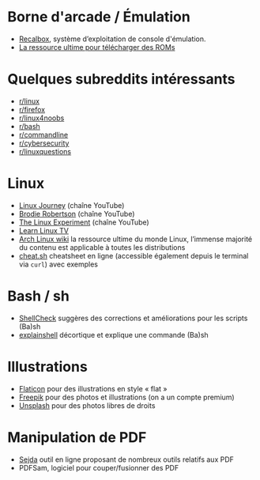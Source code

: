 # Borne d'arcade / Émulation
- [Recalbox](https://www.recalbox.com/fr/), système d’exploitation de console d'émulation.
- [La ressource ultime pour télécharger des ROMs](https://r-roms.github.io/)

# Quelques subreddits intéressants
- [r/linux](https://www.reddit.com/r/linux)
- [r/firefox](https://www.reddit.com/r/firefox)
- [r/linux4noobs](https://www.reddit.com/r/linux4noobs)
- [r/bash](https://www.reddit.com/r/bash)
- [r/commandline](https://www.reddit.com/r/commandline)
- [r/cybersecurity](https://www.reddit.com/r/cybersecurity)
- [r/linuxquestions](https://www.reddit.com/r/linuxquestions)

# Linux
- [Linux Journey](https://linuxjourney.com/) (chaîne YouTube)
- [Brodie Robertson](https://www.youtube.com/channel/UCld68syR8Wi-GY_n4CaoJGA) (chaîne YouTube)
- [The Linux Experiment](https://www.youtube.com/c/TheLinuxExperiment) (chaîne YouTube)
- [Learn Linux TV](https://www.youtube.com/c/LearnLinuxtv)
- [Arch Linux wiki](https://wiki.archlinux.org/) la ressource ultime du monde Linux, l’immense majorité du contenu est applicable à toutes les distributions
- [cheat.sh](http://cheat.sh/) cheatsheet en ligne (accessible également depuis le terminal via `curl`) avec exemples 

# Bash / sh
- [ShellCheck](https://www.shellcheck.net/) suggères des corrections et améliorations pour les scripts (Ba)sh
- [explainshell](https://explainshell.com/) décortique et explique une commande (Ba)sh

# Illustrations
- [Flaticon](https://www.flaticon.com/) pour des illustrations en style « flat »
- [Freepik](https://www.freepik.com/) pour des photos et illustrations (on a un compte premium)
- [Unsplash](https://unsplash.com/) pour des photos libres de droits

# Manipulation de PDF
- [Sejda](https://www.sejda.com/) outil en ligne proposant de nombreux outils relatifs aux PDF
- PDFSam, logiciel pour couper/fusionner des PDF
